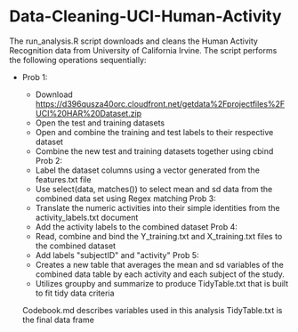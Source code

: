 # Data-Cleaning-UCI-Human-Activity

The run_analysis.R script downloads and cleans the Human Activity Recognition data from University of California Irvine.
The script performs the following operations sequentially:
- Prob 1:
  - Download https://d396qusza40orc.cloudfront.net/getdata%2Fprojectfiles%2FUCI%20HAR%20Dataset.zip
  - Open the test and training datasets
  - Open and combine the training and test labels to their respective dataset
  - Combine the new test and training datasets together using cbind
Prob 2:
  - Label the dataset columns using a vector generated from the features.txt file
  - Use select(data, matches()) to select mean and sd data from the combined data set using Regex matching
Prob 3:
  - Translate the numeric activities into their simple identities from the activity_labels.txt document
  - Add the activity labels to the combined dataset
Prob 4:
  - Read, combine and bind the Y_training.txt and X_training.txt files to the combined dataset
  - Add labels "subjectID" and "activity"
Prob 5:
  - Creates a new table that averages the mean and sd variables of the combined data table by each activity and each subject of the study. 
  - Utilizes groupby and summarize to produce TidyTable.txt that is built to fit tidy data criteria
  
  Codebook.md describes variables used in this analysis
  TidyTable.txt is the final data frame
